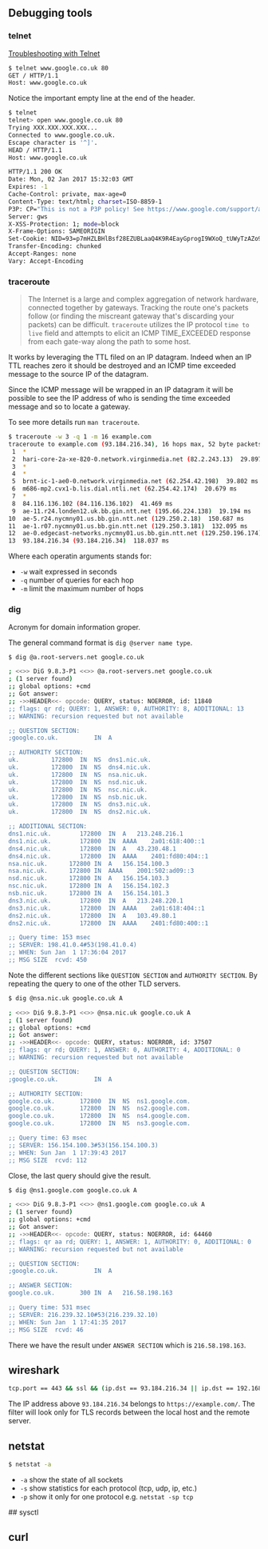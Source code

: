 ## Debugging tools

### telnet

[Troubleshooting with Telnet](https://goo.gl/i74JF1)

```sh
$ telnet www.google.co.uk 80
GET / HTTP/1.1
Host: www.google.co.uk

```

Notice the important empty line at the end of the header.

```sh
$ telnet
telnet> open www.google.co.uk 80
Trying XXX.XXX.XXX.XXX...
Connected to www.google.co.uk.
Escape character is '^]'.
HEAD / HTTP/1.1
Host: www.google.co.uk

HTTP/1.1 200 OK
Date: Mon, 02 Jan 2017 15:32:03 GMT
Expires: -1
Cache-Control: private, max-age=0
Content-Type: text/html; charset=ISO-8859-1
P3P: CP="This is not a P3P policy! See https://www.google.com/support/accounts/answer/151657?hl=en for more info."
Server: gws
X-XSS-Protection: 1; mode=block
X-Frame-Options: SAMEORIGIN
Set-Cookie: NID=93=p7mHZLBHlBsf28EZUBLaaQ4K9R4EayGprogI9WXoQ_tUWyTzAZo9MBuVves2pIsfOWkFszoXCNuUllUfstrAnv7VyMB9eaW1bKG7IR7KNwULPl4pLlf5HhbOpdX1JV8G; expires=Tue, 04-Jul-2017 15:32:03 GMT; path=/; domain=.google.co.uk; HttpOnly
Transfer-Encoding: chunked
Accept-Ranges: none
Vary: Accept-Encoding
```

### traceroute

> The Internet is a large and complex aggregation of network hardware, connected
  together by gateways. Tracking the route one's packets follow (or finding the
  miscreant gateway that's discarding your packets) can be difficult.
  `traceroute` utilizes the IP protocol `time to live` field and attempts to
  elicit an ICMP TIME_EXCEEDED response from each gate-way along the path to
  some host.

It works by leveraging the TTL filed on an IP datagram. Indeed when an IP TTL
reaches zero it should be destroyed and an ICMP time exceeded message to the
source IP of the datagram.

Since the ICMP message will be wrapped in an IP datagram it will be possible to
see the IP address of who is sending the time exceeded message and so to locate
a gateway.

To see more details run `man traceroute`.

```sh
$ traceroute -w 3 -q 1 -m 16 example.com
traceroute to example.com (93.184.216.34), 16 hops max, 52 byte packets
 1  *
 2  hari-core-2a-xe-820-0.network.virginmedia.net (82.2.243.13)  29.897 ms
 3  *
 4  *
 5  brnt-ic-1-ae0-0.network.virginmedia.net (62.254.42.198)  39.802 ms
 6  m686-mp2.cvx1-b.lis.dial.ntli.net (62.254.42.174)  20.679 ms
 7  *
 8  84.116.136.102 (84.116.136.102)  41.469 ms
 9  ae-11.r24.londen12.uk.bb.gin.ntt.net (195.66.224.138)  19.194 ms
10  ae-5.r24.nycmny01.us.bb.gin.ntt.net (129.250.2.18)  150.687 ms
11  ae-1.r07.nycmny01.us.bb.gin.ntt.net (129.250.3.181)  132.095 ms
12  ae-0.edgecast-networks.nycmny01.us.bb.gin.ntt.net (129.250.196.174)  121.880 ms
13  93.184.216.34 (93.184.216.34)  118.037 ms
```

Where each operatin arguments stands for:
- `-w` wait expressed in seconds
- `-q` number of queries for each hop
- `-m` limit the maximum number of hops

### dig

Acronym for domain information groper.

The general command format is `dig @server name type`.

```sh
$ dig @a.root-servers.net google.co.uk

; <<>> DiG 9.8.3-P1 <<>> @a.root-servers.net google.co.uk
; (1 server found)
;; global options: +cmd
;; Got answer:
;; ->>HEADER<<- opcode: QUERY, status: NOERROR, id: 11840
;; flags: qr rd; QUERY: 1, ANSWER: 0, AUTHORITY: 8, ADDITIONAL: 13
;; WARNING: recursion requested but not available

;; QUESTION SECTION:
;google.co.uk.			IN	A

;; AUTHORITY SECTION:
uk.			172800	IN	NS	dns1.nic.uk.
uk.			172800	IN	NS	dns4.nic.uk.
uk.			172800	IN	NS	nsa.nic.uk.
uk.			172800	IN	NS	nsd.nic.uk.
uk.			172800	IN	NS	nsc.nic.uk.
uk.			172800	IN	NS	nsb.nic.uk.
uk.			172800	IN	NS	dns3.nic.uk.
uk.			172800	IN	NS	dns2.nic.uk.

;; ADDITIONAL SECTION:
dns1.nic.uk.		172800	IN	A	213.248.216.1
dns1.nic.uk.		172800	IN	AAAA	2a01:618:400::1
dns4.nic.uk.		172800	IN	A	43.230.48.1
dns4.nic.uk.		172800	IN	AAAA	2401:fd80:404::1
nsa.nic.uk.		 172800	IN	A	156.154.100.3
nsa.nic.uk.		 172800	IN	AAAA	2001:502:ad09::3
nsd.nic.uk.		 172800	IN	A	156.154.103.3
nsc.nic.uk.		 172800	IN	A	156.154.102.3
nsb.nic.uk.		 172800	IN	A	156.154.101.3
dns3.nic.uk.		172800	IN	A	213.248.220.1
dns3.nic.uk.		172800	IN	AAAA	2a01:618:404::1
dns2.nic.uk.		172800	IN	A	103.49.80.1
dns2.nic.uk.		172800	IN	AAAA	2401:fd80:400::1

;; Query time: 153 msec
;; SERVER: 198.41.0.4#53(198.41.0.4)
;; WHEN: Sun Jan  1 17:36:04 2017
;; MSG SIZE  rcvd: 450
```

Note the different sections like `QUESTION SECTION` and `AUTHORITY SECTION`. By
repeating the query to one of the other TLD servers.

```sh
$ dig @nsa.nic.uk google.co.uk A

; <<>> DiG 9.8.3-P1 <<>> @nsa.nic.uk google.co.uk A
; (1 server found)
;; global options: +cmd
;; Got answer:
;; ->>HEADER<<- opcode: QUERY, status: NOERROR, id: 37507
;; flags: qr rd; QUERY: 1, ANSWER: 0, AUTHORITY: 4, ADDITIONAL: 0
;; WARNING: recursion requested but not available

;; QUESTION SECTION:
;google.co.uk.			IN	A

;; AUTHORITY SECTION:
google.co.uk.		172800	IN	NS	ns1.google.com.
google.co.uk.		172800	IN	NS	ns2.google.com.
google.co.uk.		172800	IN	NS	ns4.google.com.
google.co.uk.		172800	IN	NS	ns3.google.com.

;; Query time: 63 msec
;; SERVER: 156.154.100.3#53(156.154.100.3)
;; WHEN: Sun Jan  1 17:39:43 2017
;; MSG SIZE  rcvd: 112
```

Close, the last query should give the result.

```sh
$ dig @ns1.google.com google.co.uk A

; <<>> DiG 9.8.3-P1 <<>> @ns1.google.com google.co.uk A
; (1 server found)
;; global options: +cmd
;; Got answer:
;; ->>HEADER<<- opcode: QUERY, status: NOERROR, id: 64460
;; flags: qr aa rd; QUERY: 1, ANSWER: 1, AUTHORITY: 0, ADDITIONAL: 0
;; WARNING: recursion requested but not available

;; QUESTION SECTION:
;google.co.uk.			IN	A

;; ANSWER SECTION:
google.co.uk.		300	IN	A	216.58.198.163

;; Query time: 531 msec
;; SERVER: 216.239.32.10#53(216.239.32.10)
;; WHEN: Sun Jan  1 17:41:35 2017
;; MSG SIZE  rcvd: 46
```

There we have the result under `ANSWER SECTION` which is `216.58.198.163`.

## wireshark

```sh
tcp.port == 443 && ssl && (ip.dst == 93.184.216.34 || ip.dst == 192.168.0.9) && (ip.src == 93.184.216.34 || ip.src == 192.168.0.9)
```

The IP address above `93.184.216.34` belongs to `https://example.com/`. The filter
will look only for TLS records between the local host and the remote server.

## netstat

```sh
$ netstat -a
```

- `-a` show the state of all sockets
- `-s` show statistics for each protocol (tcp, udp, ip, etc.)
- `-p` show it only for one protocol e.g. `netstat -sp tcp`

## sysctl

## curl

